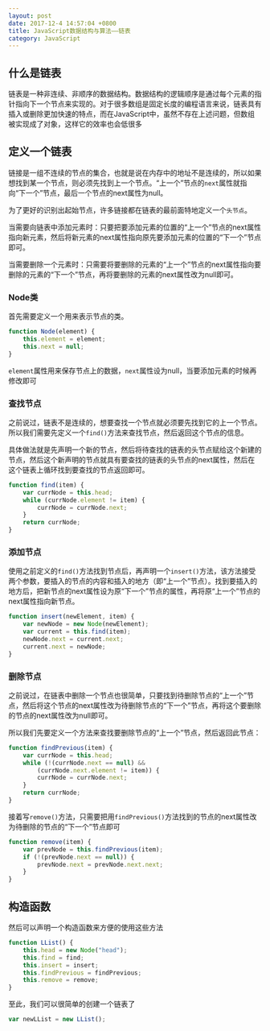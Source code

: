 ```yaml
---
layout: post
date: 2017-12-4 14:57:04 +0800
title: JavaScript数据结构与算法——链表
category: JavaScript
---
```


## 什么是链表

链表是一种非连续、非顺序的数据结构。数据结构的逻辑顺序是通过每个元素的指针指向下一个节点来实现的。对于很多数组是固定长度的编程语言来说，链表具有插入或删除更加快速的特点，而在JavaScript中，虽然不存在上述问题，但数组被实现成了对象，这样它的效率也会低很多

<!-- more -->

## 定义一个链表

链接是一组不连续的节点的集合，也就是说在内存中的地址不是连续的，所以如果想找到某一个节点，则必须先找到上一个节点。“上一个”节点的`next`属性就指向“下一个”节点，最后一个节点的next属性为null。

为了更好的识别出起始节点，许多链接都在链表的最前面特地定义一个`头节点`。

当需要向链表中添加元素时：只要把要添加元素的位置的“上一个”节点的next属性指向新元素，然后将新元素的next属性指向原先要添加元素的位置的“下一个”节点即可。

当需要删除一个元素时：只需要将要删除的元素的“上一个”节点的next属性指向要删除的元素的“下一个”节点，再将要删除的元素的next属性改为null即可。

### Node类

首先需要定义一个用来表示节点的类。

```js
function Node(element) {
    this.element = element;
    this.next = null;
}
```

`element`属性用来保存节点上的数据，`next`属性设为null，当要添加元素的时候再修改即可

### 查找节点

之前说过，链表不是连续的，想要查找一个节点就必须要先找到它的上一个节点。所以我们需要先定义一个`find()`方法来查找节点，然后返回这个节点的信息。

具体做法就是先声明一个新的节点，然后将待查找的链表的头节点赋给这个新建的节点，然后这个新声明的节点就具有要查找的链表的头节点的next属性，然后在这个链表上循环找到要查找的节点返回即可。

```js
function find(item) {
    var currNode = this.head;
    while (currNode.element != item) {
        currNode = currNode.next;
    }
    return currNode;
}
```

### 添加节点

使用之前定义的`find()`方法找到节点后，再声明一个`insert()`方法，该方法接受两个参数，要插入的节点的内容和插入的地方（即“上一个”节点）。找到要插入的地方后，把新节点的next属性设为原“下一个”节点的属性，再将原“上一个”节点的next属性指向新节点。

```js
function insert(newElement, item) {
    var newNode = new Node(newElement);
    var current = this.find(item);
    newNode.next = current.next;
    current.next = newNode;
}
```

### 删除节点

之前说过，在链表中删除一个节点也很简单，只要找到待删除节点的“上一个”节点，然后将这个节点的next属性改为待删除节点的“下一个”节点，再将这个要删除的节点的next属性改为null即可。

所以我们先要定义一个方法来查找要删除节点的“上一个”节点，然后返回此节点：

```js
function findPrevious(item) {
    var currNode = this.head;
    while (!(currNode.next == null) &&
        (currNode.next.element != item)) {
        currNode = currNode.next;
    }
    return currNode;
}
```

接着写`remove()`方法，只需要把用`findPrevious()`方法找到的节点的next属性改为待删除的节点的“下一个”节点即可

```js
function remove(item) {
    var prevNode = this.findPrevious(item);
    if (!(prevNode.next == null)) {
        prevNode.next = prevNode.next.next;
    }
}
```

## 构造函数

然后可以声明一个构造函数来方便的使用这些方法

```js
function LList() {
    this.head = new Node("head");
    this.find = find;
    this.insert = insert;
    this.findPrevious = findPrevious;
    this.remove = remove;
}
```

至此，我们可以很简单的创建一个链表了

```js
var newLList = new LList();
```

